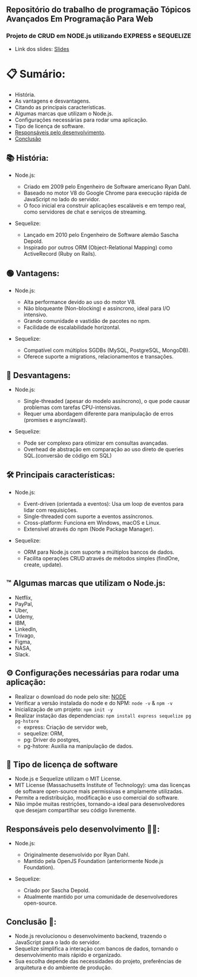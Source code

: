 <h2> Repositório do trabalho de programação Tópicos Avançados Em Programação Para Web </h2>

<h3>Projeto de CRUD em NODE.js utilizando EXPRESS e SEQUELIZE</h3>

 - Link dos slides: [Slides](https://docs.google.com/presentation/d/1XN0LBRwP32VGEiia70NV_74Qh7ZjCXm5P4ggEDIqC5E/edit?usp=sharing)

# 📋 Sumário:
 - História.
 - As vantagens e desvantagens.
 - Citando as principais características.
 - Algumas marcas que utilizam o Node.js.
 - Configurações necessárias para rodar uma aplicação.
 - Tipo de licença de software.
 - [Responsáveis pelo desenvolvimento](#Responsáveis-pelo-desenvolvimento).
 - [Conclusão](#Conclusão)

## 📚 História:
 - Node.js:
     - Criado em 2009 pelo Engenheiro de Software americano Ryan Dahl.
     - Baseado no motor V8 do Google Chrome para execução rápida de JavaScript no lado do servidor.
     - O foco inicial era construir aplicações escaláveis e em tempo real, como servidores de chat e serviços de streaming.

  - Sequelize:
    - Lançado em 2010 pelo Engenheiro de Software alemão Sascha Depold.
    - Inspirado por outros ORM (Object-Relational Mapping) como ActiveRecord (Ruby on Rails).
   
## 🟢 Vantagens:
 - Node.js:
     - Alta performance devido ao uso do motor V8.
     - Não bloqueante (Non-blocking) e assíncrono, ideal para I/O intensivo.
     - Grande comunidade e vastidão de pacotes no npm.
     - Facilidade de escalabilidade horizontal.

  - Sequelize:
    - Compatível com múltiplos SGDBs (MySQL, PostgreSQL, MongoDB).
    - Oferece suporte a migrations, relacionamentos e transações.
   
## 🔴 Desvantagens:
 - Node.js:
     - Single-threaded (apesar do modelo assíncrono), o que pode causar problemas com tarefas CPU-intensivas.
     - Requer uma abordagem diferente para manipulação de erros (promises e async/await).

  - Sequelize:
    - Pode ser complexo para otimizar em consultas avançadas.
    - Overhead de abstração em comparação ao uso direto de queries SQL.(conversão de código em SQL)

## 🛠️ Principais características:
 - Node.js:
     - Event-driven (orientada a eventos): Usa um loop de eventos para lidar com requisições.
     - Single-threaded com suporte a eventos assíncronos.
     - Cross-platform: Funciona em Windows, macOS e Linux.
     - Extensível através do npm (Node Package Manager).

  - Sequelize:
    - ORM para Node.js com suporte a múltiplos bancos de dados.
    - Facilita operações CRUD através de métodos simples (findOne, create, update).

## ™️ Algumas marcas que utilizam o Node.js:
 - Netflix,
 - PayPal,
 - Uber,
 - Udemy,
 - IBM,
 - LinkedIn,
 - Trivago,
 - Figma,
 - NASA,
 - Slack.

## ⚙️ Configurações necessárias para rodar uma aplicação:
 - Realizar o download do node pelo site: [NODE](https://nodejs.org/pt)
 - Verificar a versão instalada do node e do NPM: `node -v` & `npm -v`
 - Inicialização de um projeto: `npm init -y`
 - Realizar instação das dependencias: `npm install express sequelize pg pg-hstore`
    - express: Criação de servidor web,
    - sequelize: ORM,
    - pg: Driver do postgres,
    - pg-hstore: Auxilia na manipulação de dados.


## 📝 Tipo de licença de software
 - Node.js e Sequelize utilizam o MIT License.
 - MIT License (Massachusetts Institute of Technology): uma das licenças de software open-source mais permissivas e amplamente utilizadas.
 - Permite a redistribuição, modificação e uso comercial do software.
 - Não impõe muitas restrições, tornando-a ideal para desenvolvedores que desejam compartilhar seu código livremente.

## Responsáveis pelo desenvolvimento 👷‍♂️:
 - Node.js:
     - Originalmente desenvolvido por Ryan Dahl.
     - Mantido pela OpenJS Foundation (anteriormente Node.js Foundation).
       
  - Sequelize:
    - Criado por Sascha Depold.
    - Atualmente mantido por uma comunidade de desenvolvedores open-source.
   
## Conclusão 🤔:
  - Node.js revolucionou o desenvolvimento backend, trazendo o JavaScript para o lado do servidor.
  - Sequelize simplifica a interação com bancos de dados, tornando o desenvolvimento mais rápido e organizado.
  - Sua escolha depende das necessidades do projeto, preferências de arquitetura e do ambiente de produção.




   



 

 

 



